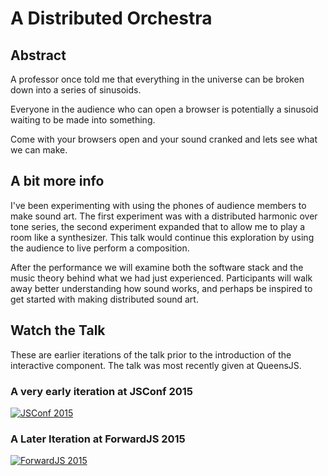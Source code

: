 # A Distributed Orchestra

## Abstract

A professor once told me that everything in the universe can be broken down into
a series of sinusoids.

Everyone in the audience who can open a browser is potentially a sinusoid waiting
to be made into something.

Come with your browsers open and your sound cranked and lets see what we can make.

## A bit more info

I've been experimenting with using the phones of audience members to make sound art.
The first experiment was with a distributed harmonic over tone series, the second
experiment expanded that to allow me to play a room like a synthesizer. This talk
would continue this exploration by using the audience to live perform a composition.

After the performance we will examine both the software stack and the music theory
behind what we had just experienced. Participants will walk away better understanding
how sound works, and perhaps be inspired to get started with making distributed sound art.

## Watch the Talk

These are earlier iterations of the talk prior to the introduction of the interactive
component. The talk was most recently given at QueensJS.

### A very early iteration at JSConf 2015

[![JSConf 2015](https://img.youtube.com/vi/gmQ1kcj8Q2k/0.jpg)](https://www.youtube.com/watch?v=gmQ1kcj8Q2k)

### A Later Iteration at ForwardJS 2015

[![ForwardJS 2015](https://img.youtube.com/vi/6a1iOfyn5e8/0.jpg)](https://www.youtube.com/watch?v=6a1iOfyn5e8)
